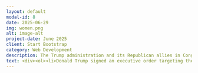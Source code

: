 ```yaml
---
layout: default
modal-id: 8
date: 2025-06-29
img: women.png
alt: image-alt
project-date: June 2025
client: Start Bootstrap
category: Web Development
description: The Trump administration and its Republican allies in Congress have taken an aggressive stance against women's rights. They have launched a multi-pronged attack against access to abortion, transgender rights and care, and various other rights of which they aim to deprive women in our country. Below you will find a list of specific examples of anti-women policies pushed by the administration and their allies.
text: <div><ol><li>Donald Trump signed an executive order targeting the financial independence of women. <a href="https://www.newsweek.com/trump-executive-order-raises-alarm-over-women-financial-independence-2063733">Newsweek Article</a></li><li>Immediatly after taking office, Trump signed various executive orders meant to dismantle protections for transgender individuals and continues to bully states in an effort to ensure discrimination against trans youth. <a href="https://www.axios.com/2025/02/05/anti-trans-executive-orders-trump">Axios Article, </a> <a href="https://apnews.com/article/california-transgender-girls-sports-trump-29ab7154363c1054bd06b32587421161">AP Article</a></li></ol></div>
---
```



